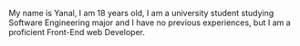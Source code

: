 My name is Yanal, I am 18 years old, I am a university student studying Software Engineering major and I have no previous experiences, but I am a proficient Front-End 
web Developer.
